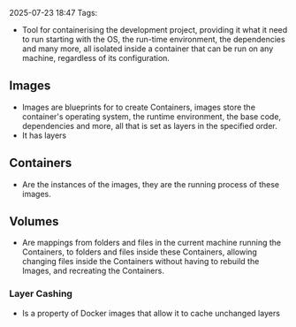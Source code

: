 2025-07-23 18:47
Tags:

- Tool for containerising the development project, providing it what it need to run starting with the OS, the run-time environment, the dependencies and many more, all isolated inside a container that can be run on any machine, regardless of its configuration.

## Images

- Images are blueprints for to create Containers, images store the container's operating system, the runtime environment, the base code, dependencies and more, all that is set as layers in the specified order.
- It has layers 

## Containers

- Are the instances of the images, they are the running process of these images.

## Volumes

- Are mappings from folders and files in the current machine running the Containers, to folders and files inside these Containers, allowing changing files inside the Containers without having to rebuild the Images, and recreating the Containers.
### Layer Cashing

- Is a property of Docker images that allow it to cache unchanged layers
